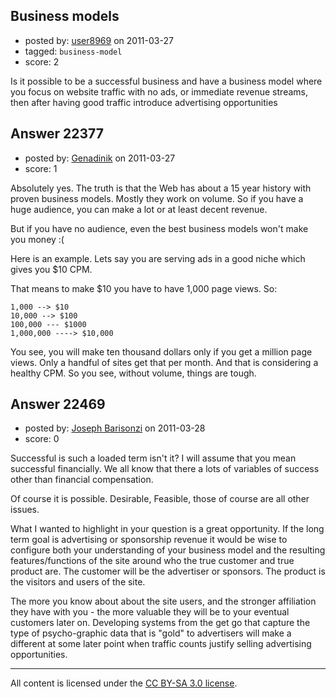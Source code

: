 ## Business models

- posted by: [user8969](https://stackexchange.com/users/-1/8969-user8969) on 2011-03-27
- tagged: `business-model`
- score: 2

Is it possible to be a successful business and have a business model where you focus on website traffic with no ads, or immediate revenue streams, then after having good traffic introduce advertising opportunities


## Answer 22377

- posted by: [Genadinik](https://stackexchange.com/users/-1/8929-genadinik) on 2011-03-27
- score: 1

Absolutely yes.  The truth is that the Web has about a 15 year history with proven business models.  Mostly they work on volume.  So if you have a huge audience, you can make a lot or at least decent revenue.

But if you have no audience, even the best business models won't make you money :(

Here is an example.  Lets say you are serving ads in a good niche which gives you $10 CPM.

That means to make $10 you have to have 1,000 page views. So:

    1,000 --> $10
    10,000 --> $100
    100,000 --- $1000
    1,000,000 ----> $10,000

You see, you will make ten thousand dollars only if you get a million page views.  Only a handful of sites get that per month.  And that is considering a healthy CPM.  So you see, without volume, things are tough.  
 


## Answer 22469

- posted by: [Joseph Barisonzi](https://stackexchange.com/users/-1/8791-joseph-barisonzi) on 2011-03-28
- score: 0

Successful is such a loaded term isn't it? I will assume that you mean successful financially. We all know that there a lots of variables of success other than financial compensation. 

Of course it is possible. Desirable, Feasible, those of course are all other issues.


What I wanted to highlight in your question is a great opportunity. If the long term goal is advertising or sponsorship revenue it would be wise to configure both your understanding of your business model and the resulting features/functions of the site around who the true customer and true product are. The customer will be the advertiser or sponsors. The product is the visitors and users of the site. 

The more you know about about the site users, and the stronger affiliation they have with you - the more valuable they will be to your eventual customers later on. Developing systems from the get go that capture the type of psycho-graphic data that is "gold" to advertisers will make a different at some later point when traffic counts justify selling advertising opportunities. 





---

All content is licensed under the [CC BY-SA 3.0 license](https://creativecommons.org/licenses/by-sa/3.0/).
